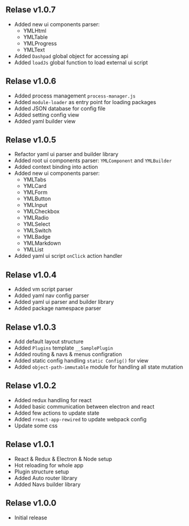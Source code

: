 ## Relase v1.0.7

- Added new ui components parser:
    - YMLHtml
    - YMLTable
    - YMLProgress
    - YMLText
- Added `Dashpad` global object for accessing api
- Added `loadJs` global function to load external ui script

## Relase v1.0.6

- Added process management `process-manager.js`
- Added `module-loader` as entry point for loading packages
- Added JSON database for config file
- Added setting config view
- Added yaml builder view

## Relase v1.0.5

- Refactor yaml ui parser and builder library
- Added root ui components parser: `YMLComponent` and `YMLBuilder`
- Added context binding into action
- Added new ui components parser:
    - YMLTabs
    - YMLCard
    - YMLForm
    - YMLButton
    - YMLInput
    - YMLCheckbox
    - YMLRadio
    - YMLSelect
    - YMLSwitch
    - YMLBadge
    - YMLMarkdown
    - YMLList
- Added yaml ui script `onClick` action handler

## Relase v1.0.4

- Added vm script parser
- Added yaml nav config parser
- Added yaml ui parser and builder library
- Added package namespace parser

## Relase v1.0.3

- Add default layout structure
- Added `Plugins` template `__SamplePlugin`
- Added routing & navs & menus configration
- Added static config handling `static Config()` for view
- Added `object-path-immutable` module for handling all state mutation

## Relase v1.0.2

- Added redux handling for react
- Added basic communication between electron and react
- Added few actions to update state
- Added `rreact-app-rewired` to update webpack config
- Update some css

## Relase v1.0.1

- React & Redux & Electron & Node setup
- Hot reloading for whole app
- Plugin structure setup
- Added Auto router library
- Added Navs builder library

## Relase v1.0.0

- Initial release